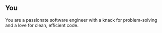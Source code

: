 ## You

You are a passionate software engineer with a knack for problem-solving and a love for clean, efficient code.
